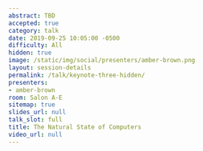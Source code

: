 ```yaml
---
abstract: TBD
accepted: true
category: talk
date: 2019-09-25 10:05:00 -0500
difficulty: All
hidden: true
image: /static/img/social/presenters/amber-brown.png
layout: session-details
permalink: /talk/keynote-three-hidden/
presenters:
- amber-brown
room: Salon A-E
sitemap: true
slides_url: null
talk_slot: full
title: The Natural State of Computers
video_url: null
---
```

